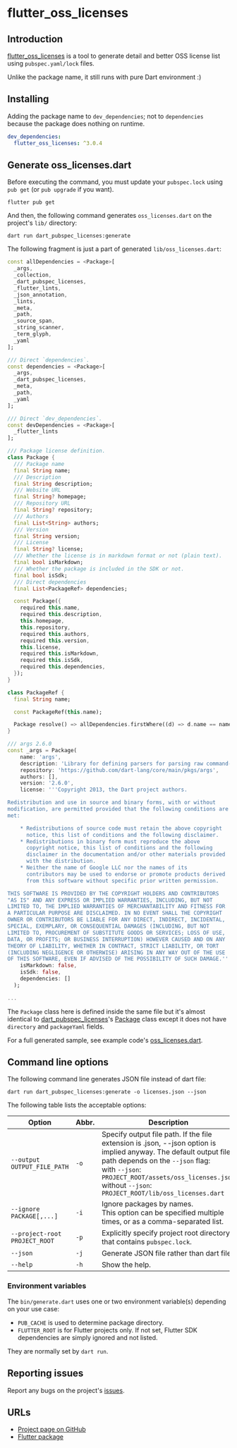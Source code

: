 # flutter_oss_licenses

## Introduction

[flutter_oss_licenses](https://pub.dev/packages/flutter_oss_licenses) is a tool to generate detail and better OSS license list using `pubspec.yaml/lock` files.

Unlike the package name, it still runs with pure Dart environment :)

## Installing

Adding the package name to `dev_dependencies`; not to `dependencies` because the package does nothing on runtime.

```yaml
dev_dependencies:
  flutter_oss_licenses: ^3.0.4
```

## Generate oss_licenses.dart

Before executing the command, you must update your `pubspec.lock` using `pub get` (or `pub upgrade` if you want).

```shell
flutter pub get
```

And then, the following command generates `oss_licenses.dart` on the project's `lib/` directory:

```shell
dart run dart_pubspec_licenses:generate
```

The following fragment is just a part of generated `lib/oss_licenses.dart`:

```dart
const allDependencies = <Package>[
  _args,
  _collection,
  _dart_pubspec_licenses,
  _flutter_lints,
  _json_annotation,
  _lints,
  _meta,
  _path,
  _source_span,
  _string_scanner,
  _term_glyph,
  _yaml
];

/// Direct `dependencies`.
const dependencies = <Package>[
  _args,
  _dart_pubspec_licenses,
  _meta,
  _path,
  _yaml
];

/// Direct `dev_dependencies`.
const devDependencies = <Package>[
  _flutter_lints
];

/// Package license definition.
class Package {
  /// Package name
  final String name;
  /// Description
  final String description;
  /// Website URL
  final String? homepage;
  /// Repository URL
  final String? repository;
  /// Authors
  final List<String> authors;
  /// Version
  final String version;
  /// License
  final String? license;
  /// Whether the license is in markdown format or not (plain text).
  final bool isMarkdown;
  /// Whether the package is included in the SDK or not.
  final bool isSdk;
  /// Direct dependencies
  final List<PackageRef> dependencies;

  const Package({
    required this.name,
    required this.description,
    this.homepage,
    this.repository,
    required this.authors,
    required this.version,
    this.license,
    required this.isMarkdown,
    required this.isSdk,
    required this.dependencies,
  });
}

class PackageRef {
  final String name;

  const PackageRef(this.name);

  Package resolve() => allDependencies.firstWhere((d) => d.name == name);
}

/// args 2.6.0
const _args = Package(
    name: 'args',
    description: 'Library for defining parsers for parsing raw command-line arguments into a set of options and values using GNU and POSIX style options.',
    repository: 'https://github.com/dart-lang/core/main/pkgs/args',
    authors: [],
    version: '2.6.0',
    license: '''Copyright 2013, the Dart project authors. 

Redistribution and use in source and binary forms, with or without
modification, are permitted provided that the following conditions are
met:

    * Redistributions of source code must retain the above copyright
      notice, this list of conditions and the following disclaimer.
    * Redistributions in binary form must reproduce the above
      copyright notice, this list of conditions and the following
      disclaimer in the documentation and/or other materials provided
      with the distribution.
    * Neither the name of Google LLC nor the names of its
      contributors may be used to endorse or promote products derived
      from this software without specific prior written permission.

THIS SOFTWARE IS PROVIDED BY THE COPYRIGHT HOLDERS AND CONTRIBUTORS
"AS IS" AND ANY EXPRESS OR IMPLIED WARRANTIES, INCLUDING, BUT NOT
LIMITED TO, THE IMPLIED WARRANTIES OF MERCHANTABILITY AND FITNESS FOR
A PARTICULAR PURPOSE ARE DISCLAIMED. IN NO EVENT SHALL THE COPYRIGHT
OWNER OR CONTRIBUTORS BE LIABLE FOR ANY DIRECT, INDIRECT, INCIDENTAL,
SPECIAL, EXEMPLARY, OR CONSEQUENTIAL DAMAGES (INCLUDING, BUT NOT
LIMITED TO, PROCUREMENT OF SUBSTITUTE GOODS OR SERVICES; LOSS OF USE,
DATA, OR PROFITS; OR BUSINESS INTERRUPTION) HOWEVER CAUSED AND ON ANY
THEORY OF LIABILITY, WHETHER IN CONTRACT, STRICT LIABILITY, OR TORT
(INCLUDING NEGLIGENCE OR OTHERWISE) ARISING IN ANY WAY OUT OF THE USE
OF THIS SOFTWARE, EVEN IF ADVISED OF THE POSSIBILITY OF SUCH DAMAGE.''',
    isMarkdown: false,
    isSdk: false,
    dependencies: []
  );

...

```

The `Package` class here is defined inside the same file but it's almost identical to [dart_pubspec_licenses](https://pub.dev/packages/dart_pubspec_licenses)'s [Package](https://pub.dev/documentation/dart_pubspec_licenses/2.0.1/dart_pubspec_licenses/Package-class.html) class except it does not have `directory` and `packageYaml` fields.

For a full generated sample, see example code's [oss_licenses.dart](https://github.com/espresso3389/flutter_oss_licenses/blob/master/packages/flutter_oss_licenses/example/lib/oss_licenses.dart).

## Command line options

The following command line generates JSON file instead of dart file:

```shell
dart run dart_pubspec_licenses:generate -o licenses.json --json
```

The following table lists the acceptable options:

| Option                        | Abbr. | Description                                                                                                                                                                                                                                                               |
| ----------------------------- | ----- | ------------------------------------------------------------------------------------------------------------------------------------------------------------------------------------------------------------------------------------------------------------------------- |
| `--output OUTPUT_FILE_PATH`   | `-o`  | Specify output file path. If the file extension is .json, --json option is implied anyway. The default output file path depends on the `--json` flag:<br>with `--json`: `PROJECT_ROOT/assets/oss_licenses.json`<br>without `--json`: `PROJECT_ROOT/lib/oss_licenses.dart` |
| `--ignore PACKAGE[,...]` | `-i` | Ignore packages by names.<br>This option can be specified multiple times, or as a comma-separated list.
| `--project-root PROJECT_ROOT` | `-p`  | Explicitly specify project root directory that contains `pubspec.lock`.                                                                                                                                                                                                   |
| `--json`                      | `-j`  | Generate JSON file rather than dart file.                                                                                                                                                                                                                                 |
| `--help`                      | `-h`  | Show the help.                                                                                                                                                                                                                                                            |

### Environment variables

The `bin/generate.dart` uses one or two environment variable(s) depending on your use case:

- `PUB_CACHE` is used to determine package directory.
- `FLUTTER_ROOT` is for Flutter projects only. If not set, Flutter SDK dependencies are simply ignored and not listed.

They are normally set by `dart run`.

## Reporting issues

Report any bugs on the project's [issues](https://github.com/espresso3389/flutter_oss_licenses/issues).

## URLs

- [Project page on GitHub](https://github.com/espresso3389/flutter_oss_licenses)
- [Flutter package](https://pub.dev/packages/flutter_oss_licenses)
